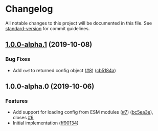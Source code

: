 # Changelog

All notable changes to this project will be documented in this file. See [standard-version](https://github.com/conventional-changelog/standard-version) for commit guidelines.

## [1.0.0-alpha.1](https://github.com/istanbuljs/load-nyc-config/compare/v1.0.0-alpha.0...v1.0.0-alpha.1) (2019-10-08)


### Bug Fixes

* Add `cwd` to returned config object ([#8](https://github.com/istanbuljs/load-nyc-config/issues/8)) ([cb5184a](https://github.com/istanbuljs/load-nyc-config/commit/cb5184a))

## 1.0.0-alpha.0 (2019-10-06)


### Features

* Add support for loading config from ESM modules ([#7](https://github.com/istanbuljs/load-nyc-config/issues/7)) ([bc5ea3e](https://github.com/istanbuljs/load-nyc-config/commit/bc5ea3e)), closes [#6](https://github.com/istanbuljs/load-nyc-config/issues/6)
* Initial implementation ([ff90134](https://github.com/istanbuljs/load-nyc-config/commit/ff90134))
